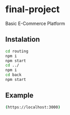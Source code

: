 # final-project

Basic E-Commerce Platform

## Instalation

```bash
cd routing
npm i
npm start
cd ../
npm i
cd back
npm start
```

## Example

```bash
(https://localhost:3000)
```
